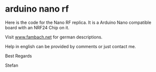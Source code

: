 # arduino nano rf

Here is the code for the Nano RF replica.
It is a Arduino Nano compatible board with an NRF24 Chip on it.

Visit www.fambach.net for german descriptions.

Help in english can be provided by comments or just contact me.

Best Regards

Stefan 
